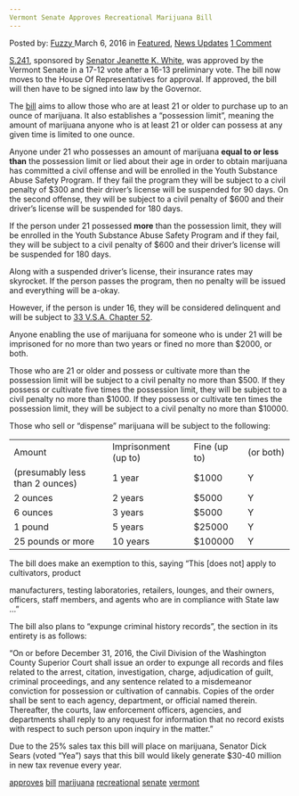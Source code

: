 ```yaml
---
Vermont Senate Approves Recreational Marijuana Bill
---
```

<article class="post-listing post-13367 post type-post status-publish format-standard has-post-thumbnail hentry  tag-approves tag-bill tag-marijuana tag-recreational tag-senate tag-vermont">
    <div class="post-inner">
        <span>Posted by: <a href="https://www.deepdotweb.com/author/fuzzy/" title="">Fuzzy </a></span>
    <span>March 6, 2016</span>
    <span>in <a href="https://www.deepdotweb.com/category/deepdot-news/" rel="category tag">Featured</a>, <a href="https://www.deepdotweb.com/category/news-updates/" rel="category tag">News Updates</a></span>
    <span><a href="https://www.deepdotweb.com/2016/03/06/vermont-senate-approves-recreational-marijuana-bill/#comments">1 Comment</a></span>
    </p>
    <div class="clear"></div>
    <div class="entry">
    <p><a href="http://legislature.vermont.gov/bill/status/2016/S.241">S.241</a>, sponsored by <a href="http://legislature.vermont.gov/people/single/2016/14620">Senator Jeanette K. White</a>, was approved by the Vermont Senate in a 17-12 vote after a 16-13 preliminary vote. The bill now moves to the House Of Representatives for approval. If approved, the bill will then have to be signed into law by the Governor.</p>
    <p>The <a href="http://legislature.vermont.gov/assets/Documents/2016/Docs/BILLS/S-0241/S-0241%20As%20Introduced.pdf">bill</a> aims to allow those who are at least 21 or older to purchase up to an ounce of marijuana. It also establishes a “possession limit”, meaning the amount of marijuana anyone who is at least 21 or older can possess at any given time is limited to one ounce.</p>
    <p>Anyone under 21 who possesses an amount of marijuana <strong>equal to or less than</strong> the possession limit or lied about their age in order to obtain marijuana has committed a civil offense and will be enrolled in the Youth Substance Abuse Safety Program. If they fail the program they will be subject to a civil penalty of $300 and their driver&#8217;s license will be suspended for 90 days. On the second offense, they will be subject to a civil penalty of $600 and their driver&#8217;s license will be suspended for 180 days.</p>
    <p>If the person under 21 possessed <strong>more</strong> than the possession limit, they will be enrolled in the Youth Substance Abuse Safety Program and if they fail, they will be subject to a civil penalty of $600 and their driver&#8217;s license will be suspended for 180 days.</p>
    <p>Along with a suspended driver&#8217;s license, their insurance rates may skyrocket. If the person passes the program, then no penalty will be issued and everything will be a-okay.</p>
    <p>However, if the person is under 16, they will be considered delinquent and will be subject to <a href="http://legislature.vermont.gov/statutes/fullchapter/33/052">33 V.S.A. </a><a href="http://legislature.vermont.gov/statutes/fullchapter/33/052">C</a><a href="http://legislature.vermont.gov/statutes/fullchapter/33/052">hapter 52</a>.</p>
    <p>Anyone enabling the use of marijuana for someone who is under 21 will be imprisoned for no more than two years or fined no more than $2000, or both.</p>
    <p>Those who are 21 or older and possess or cultivate more than the possession limit will be subject to a civil penalty no more than $500. If they possess or cultivate five times the possession limit, they will be subject to a civil penalty no more than $1000. If they possess or cultivate ten times the possession limit, they will be subject to a civil penalty no more than $10000.</p>
    <p>Those who sell or “dispense” marijuana will be subject to the following:</p>
    <table width="546">
    <tbody>
    <tr>
    <td width="216">Amount</td>
    <td width="152">Imprisonment (up to)</td>
    <td width="88">Fine (up to)</td>
    <td width="90">(or both)</td>
    </tr>
    <tr>
    <td width="216">(presumably less than 2 ounces)</td>
    <td width="152">1 year</td>
    <td width="88">$1000</td>
    <td width="90">Y</td>
    </tr>
    <tr>
    <td width="216">2 ounces</td>
    <td width="152">2 years</td>
    <td width="88">$5000</td>
    <td width="90">Y</td>
    </tr>
    <tr>
    <td width="216">6 ounces</td>
    <td width="152">3 years</td>
    <td width="88">$5000</td>
    <td width="90">Y</td>
    </tr>
    <tr>
    <td width="216">1 pound</td>
    <td width="152">5 years</td>
    <td width="88">$25000</td>
    <td width="90">Y</td>
    </tr>
    <tr>
    <td width="216">25 pounds or more</td>
    <td width="152">10 years</td>
    <td width="88">$100000</td>
    <td width="90">Y</td>
    </tr>
    </tbody>
    </table>
    <p>The bill does make an exemption to this, saying “This [does not] apply to cultivators, product</p>
    <p>manufacturers, testing laboratories, retailers, lounges, and their owners, officers, staff members, and agents who are in compliance with State law &#8230;”</p>
    <p>The bill also plans to “expunge criminal history records”, the section in its entirety is as follows:</p>
    <p>“On or before December 31, 2016, the Civil Division of the Washington County Superior Court shall issue an order to expunge all records and files related to the arrest, citation, investigation, charge, adjudication of guilt, criminal proceedings, and any sentence related to a misdemeanor conviction for possession or cultivation of cannabis. Copies of the order shall be sent to each agency, department, or official named therein. Thereafter, the courts, law enforcement officers, agencies, and departments shall reply to any request for information that no record exists with respect to such person upon inquiry in the matter.”</p>
    <p>Due to the 25% sales tax this bill will place on marijuana, Senator Dick Sears (voted “Yea”) says that this bill would likely generate $30-40 million in new tax revenue every year.</p>
    </div>
    <a href="https://www.deepdotweb.com/tag/approves/" rel="tag">approves</a> <a href="https://www.deepdotweb.com/tag/bill/" rel="tag">bill</a> <a href="https://www.deepdotweb.com/tag/marijuana/" rel="tag">marijuana</a> <a href="https://www.deepdotweb.com/tag/recreational/" rel="tag">recreational</a> <a href="https://www.deepdotweb.com/tag/senate/" rel="tag">senate</a> <a href="https://www.deepdotweb.com/tag/vermont/" rel="tag">vermont</a></span> <span style="display:none" class="updated">2016-03-06</span>
    <div style="display:none" class="vcard author" itemprop="author" itemscope itemtype="http://schema.org/Person"><strong class="fn" itemprop="name"><a href="https://www.deepdotweb.com/author/fuzzy/" title="Posts by Fuzzy" rel="author">Fuzzy</a></strong></div>
    
